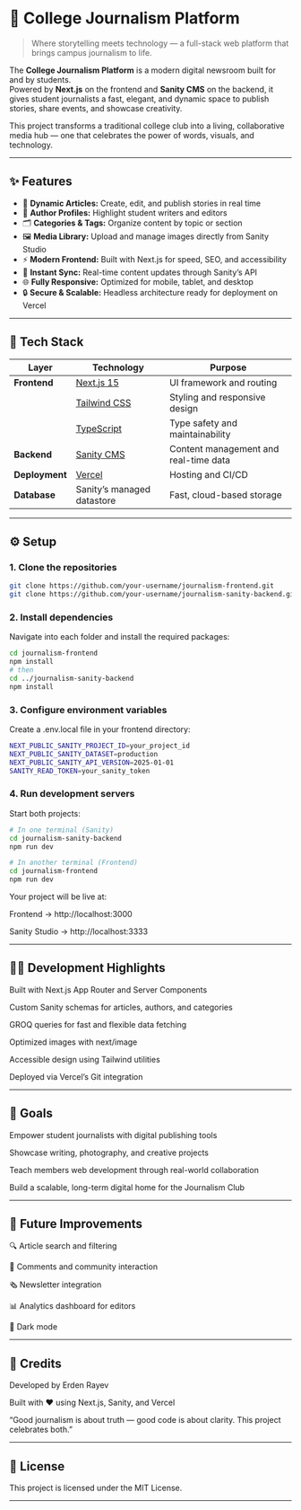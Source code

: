 # 📰 College Journalism Platform

> Where storytelling meets technology — a full-stack web platform that brings campus journalism to life.

The **College Journalism Platform** is a modern digital newsroom built for and by students.  
Powered by **Next.js** on the frontend and **Sanity CMS** on the backend, it gives student journalists a fast, elegant, and dynamic space to publish stories, share events, and showcase creativity.

This project transforms a traditional college club into a living, collaborative media hub — one that celebrates the power of words, visuals, and technology.

---

## ✨ Features

- 🧾 **Dynamic Articles:** Create, edit, and publish stories in real time  
- 👥 **Author Profiles:** Highlight student writers and editors  
- 🗂️ **Categories & Tags:** Organize content by topic or section  
- 🖼️ **Media Library:** Upload and manage images directly from Sanity Studio  
- ⚡ **Modern Frontend:** Built with Next.js for speed, SEO, and accessibility  
- 🔄 **Instant Sync:** Real-time content updates through Sanity’s API  
- 🌐 **Fully Responsive:** Optimized for mobile, tablet, and desktop  
- 🔒 **Secure & Scalable:** Headless architecture ready for deployment on Vercel  

---

## 🧱 Tech Stack

| Layer | Technology | Purpose |
|-------|-------------|----------|
| **Frontend** | [Next.js 15](https://nextjs.org) | UI framework and routing |
|  | [Tailwind CSS](https://tailwindcss.com) | Styling and responsive design |
|  | [TypeScript](https://www.typescriptlang.org/) | Type safety and maintainability |
| **Backend** | [Sanity CMS](https://www.sanity.io/) | Content management and real-time data |
| **Deployment** | [Vercel](https://vercel.com) | Hosting and CI/CD |
| **Database** | Sanity’s managed datastore | Fast, cloud-based storage |

---

## ⚙️ Setup

### 1. Clone the repositories
```bash
git clone https://github.com/your-username/journalism-frontend.git
git clone https://github.com/your-username/journalism-sanity-backend.git
```

### 2. Install dependencies
Navigate into each folder and install the required packages:
```bash
cd journalism-frontend
npm install
# then
cd ../journalism-sanity-backend
npm install
```

### 3. Configure environment variables
Create a .env.local file in your frontend directory:
```bash
NEXT_PUBLIC_SANITY_PROJECT_ID=your_project_id
NEXT_PUBLIC_SANITY_DATASET=production
NEXT_PUBLIC_SANITY_API_VERSION=2025-01-01
SANITY_READ_TOKEN=your_sanity_token
```

### 4. Run development servers
Start both projects:
```bash
# In one terminal (Sanity)
cd journalism-sanity-backend
npm run dev
```
```bash
# In another terminal (Frontend)
cd journalism-frontend
npm run dev
```

Your project will be live at:

Frontend → http://localhost:3000

Sanity Studio → http://localhost:3333

---

## 🧑‍💻 Development Highlights
Built with Next.js App Router and Server Components

Custom Sanity schemas for articles, authors, and categories

GROQ queries for fast and flexible data fetching

Optimized images with next/image

Accessible design using Tailwind utilities

Deployed via Vercel’s Git integration

---

## 🎯 Goals
Empower student journalists with digital publishing tools

Showcase writing, photography, and creative projects

Teach members web development through real-world collaboration

Build a scalable, long-term digital home for the Journalism Club

---

## 🧩 Future Improvements
🔍 Article search and filtering

💬 Comments and community interaction

🗞️ Newsletter integration

📊 Analytics dashboard for editors

🌙 Dark mode

---

## 🏫 Credits
Developed by Erden Rayev

Built with ❤️ using Next.js, Sanity, and Vercel

“Good journalism is about truth — good code is about clarity. This project celebrates both.”

---

## 📜 License
This project is licensed under the MIT License.

---
